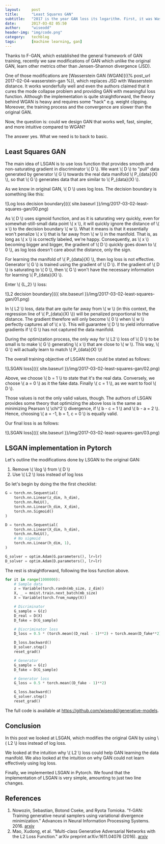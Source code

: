 ```yaml
---
layout:     post
title:      "Least Squares GAN"
subtitle:   "2017 is the year GAN loss its logarithm. First, it was Wasserstein GAN, and now, it's LSGAN's turn."
date:       2017-03-02 05:50
author:     "wiseodd"
header-img: "img/code.png"
category:   techblog
tags:       [machine learning, gan]
---
```


Thanks to F-GAN, which established the general framework of GAN training, recently we saw modifications of GAN which unlike the original GAN, learn other metrics other than Jensen-Shannon divergence (JSD).

One of those modifications are [Wasserstein GAN (WGAN)]({% post_url 2017-02-04-wasserstein-gan %}), which replaces JSD with Wasserstein distance. It works wonderfully well and even the authors claimed that it cures the mode collapse problem and providing GAN with meaningful loss function. Although the implementation is quite straightforward, the theory behind WGAN is heavy and requires some "hack" e.g. weight clipping. Moreover, the training process and the convergence are slower than the original GAN.

Now, the question is: could we design GAN that works well, fast, simpler, and more intuitive compared to WGAN?

The answer yes. What we need is to back to basic.

<h2 class="section-heading">Least Squares GAN</h2>

The main idea of LSGAN is to use loss function that provides smooth and non-saturating gradient in discriminator \\( D \\). We want \\( D \\) to "pull" data generated by generator \\( G \\) towards the real data manifold \\( P_{data}(X) \\), so that \\( G \\) generates data that are similar to \\( P_{data}(X) \\).

As we know in original GAN, \\( D \\) uses log loss. The decision boundary is something like this:

![Log loss decision boundary]({{ site.baseurl }}/img/2017-03-02-least-squares-gan/00.png)

As \\( D \\) uses sigmoid function, and as it is saturating very quickly, even for somewhat-still-small data point \\( x \\), it will quickly ignore the distance of \\( x \\) to the decision boundary \\( w \\). What it means is that it essentially won't penalize \\( x \\) that is far away from \\( w \\) in the manifold. That is, as long as \\( x \\) is correctly labeled, we're happy. Consequently, as \\( x \\) becoming bigger and bigger, the gradient of \\( D \\) quickly goes down to \\( 0 \\), as log loss doesn't care about the distance, only the sign.

For learning the manifold of \\( P_{data}(X) \\), then log loss is not effective. Generator \\( G \\) is trained using the gradient of \\( D \\). If the gradient of \\( D \\) is saturating to \\( 0 \\), then \\( G \\) won't have the necessary information for learning \\( P_{data}(X) \\).

Enter \\( {L_2} \\) loss:

![L2 decision boundary]({{ site.baseurl }}/img/2017-03-02-least-squares-gan/01.png)

In \\( L2 \\) loss, data that are quite far away from \\( w \\) (in this context, the regression line of \\( P_{data}(X) \\)) will be penalized proportional to the distance. The gradient therefore will only become \\( 0 \\) when \\( w \\) perfectly captures all of \\( x \\). This will guarantee \\( D \\) to yield informative gradients if \\( G \\) has not captured the data manifold.

During the optimization process, the only way for \\( L2 \\) loss of \\( D \\) to be small is to make \\( G \\) generating \\( x \\) that are close to \\( w \\). This way, \\( G \\) will actually learn to match \\( P_{data}(X) \\)!

The overall training objective of LSGAN then could be stated as follows:

![LSGAN loss]({{ site.baseurl }}/img/2017-03-02-least-squares-gan/02.png)

Above, we choose \\( b = 1 \\) to state that it's the real data. Conversely, we choose \\( a = 0 \\) as it the fake data. Finally \\( c = 1 \\), as we want to fool \\( D \\).

Those values is not the only valid values, though. The authors of LSGAN provides some theory that optimizing the above loss is the same as minimizing Pearson \\( \chi^2 \\) divergence, if \\( b - c = 1 \\) and \\( b - a = 2 \\). Hence, choosing \\( a = -1, b = 1, c = 0 \\) is equally valid.

Our final loss is as follows:

![LSGAN loss]({{ site.baseurl }}/img/2017-03-02-least-squares-gan/03.png)


<h2 class="section-heading">LSGAN implementation in Pytorch</h2>

Let's outline the modifications done by LSGAN to the original GAN:

1. Remove \\( \log \\) from \\( D \\)
2. Use \\( L2 \\) loss instead of log loss

So let's begin by doing the the first checklist:

``` python
G = torch.nn.Sequential(
    torch.nn.Linear(z_dim, h_dim),
    torch.nn.ReLU(),
    torch.nn.Linear(h_dim, X_dim),
    torch.nn.Sigmoid()
)

D = torch.nn.Sequential(
    torch.nn.Linear(X_dim, h_dim),
    torch.nn.ReLU(),
    # No sigmoid
    torch.nn.Linear(h_dim, 1),
)

G_solver = optim.Adam(G.parameters(), lr=lr)
D_solver = optim.Adam(D.parameters(), lr=lr)
```

The rest is straightforward, following the loss function above.

``` python
for it in range(1000000):
    # Sample data
    z = Variable(torch.randn(mb_size, z_dim))
    X, _ = mnist.train.next_batch(mb_size)
    X = Variable(torch.from_numpy(X))

    # Dicriminator
    G_sample = G(z)
    D_real = D(X)
    D_fake = D(G_sample)

    # Discriminator loss
    D_loss = 0.5 * (torch.mean((D_real - 1)**2) + torch.mean(D_fake**2))

    D_loss.backward()
    D_solver.step()
    reset_grad()

    # Generator
    G_sample = G(z)
    D_fake = D(G_sample)

    # Generator loss
    G_loss = 0.5 * torch.mean((D_fake - 1)**2)

    G_loss.backward()
    G_solver.step()
    reset_grad()
```

The full code is available at <https://github.com/wiseodd/generative-models>.


<h2 class="section-heading">Conclusion</h2>

In this post we looked at LSGAN, which modifies the original GAN by using \\( L2 \\) loss instead of log loss.

We looked at the intuition why \\( L2 \\) loss could help GAN learning the data manifold. We also looked at the intuition on why GAN could not learn effectively using log loss.

Finally, we implemented LSGAN in Pytorch. We found that the implementation of LSGAN is very simple, amounting to just two line changes.


<h2 class="section-heading">References</h2>

1. Nowozin, Sebastian, Botond Cseke, and Ryota Tomioka. "f-GAN: Training generative neural samplers using variational divergence minimization." Advances in Neural Information Processing Systems. 2016. [arxiv](https://arxiv.org/abs/1606.00709)
2. Mao, Xudong, et al. "Multi-class Generative Adversarial Networks with the L2 Loss Function." arXiv preprint arXiv:1611.04076 (2016). [arxiv](https://arxiv.org/abs/1611.04076v2)